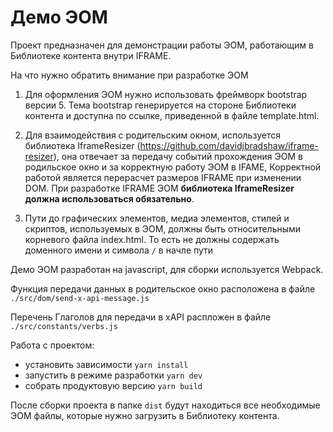 # Демо ЭОМ

Проект предназначен для демонстрации работы ЭОМ, работающим в Библиотеке контента внутри 
IFRAME.

На что нужно обратить внимание при разработке ЭОМ 

1. Для оформления ЭОМ нужно использовать фреймворк bootstrap версии 5. Тема bootstrap генерируется
на стороне Библиотеки контента и доступна по ссылке, приведенной в файле template.html.

2. Для взаимодействия с родительским окном, используется библиотека IframeResizer (https://github.com/davidjbradshaw/iframe-resizer),
она отвечает за передачу событий прохождения ЭОМ в родильское окно и за корректную работу ЭОМ в IFAME,
Корректной работой является перерасчет размеров IFRAME при изменении DOM. 
При разработке IFRAME ЭОМ **библиотека IframeResizer должна использоваться обязательно**.

3. Пути до графических элементов, медиа элементов, стилей и скриптов, используемых в ЭОМ, должны быть относительными  
корневого файла index.html. То есть не должны содержать доменного имени и символа `/` в начле пути 

Демо ЭОМ разработан на javascript, для сборки используется Webpack.

Функция передачи данных в родительское окно расположена в файле `./src/dom/send-x-api-message.js`

Перечень Глаголов для передачи в xAPI распложен в файле `./src/constants/verbs.js` 

Работа с проектом:

- установить зависимости `yarn install`
- запустить в режиме разработки `yarn dev`
- собрать продуктовую версию `yarn build`

После сборки проекта в папке `dist` будут находиться все необходимые ЭОМ файлы, которые нужно
загрузить в Библиотеку контента. 

